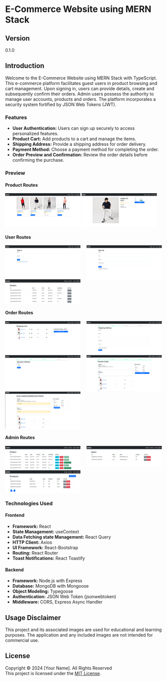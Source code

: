 # E-Commerce Website using MERN Stack

## Version
0.1.0

## Introduction

Welcome to the E-Commerce Website using MERN Stack with TypeScript. This e-commerce platform facilitates guest users in product browsing and cart management. Upon signing in, users can provide details, create and subsequently confirm their orders. Admin users possess the authority to manage user accounts, products and orders. The platform incorporates a security system fortified by JSON Web Tokens (JWT).

### Features

- **User Authentication:** Users can sign up securely to access personalized features.
- **Product Cart:** Add products to a cart and manage the items.
- **Shipping Address:** Provide a shipping address for order delivery.
- **Payment Method:** Choose a payment method for completing the order.
- **Order Preview and Confirmation:** Review the order details before confirming the purchase.

### Preview
#### Product Routes

<div>
  <img src="./screenshots/1.png" alt="Screenshot" style="width: 48%;">
  <img src="./screenshots/2.png" alt="Screenshot" style="width: 48%;">
</div>

#### User Routes
<div style="display: flex; justify-content: space-between;">
  <img src="./screenshots/-1.png" alt="Screenshot" style="width: 48%;">
  <img src="./screenshots/0.png" alt="Screenshot" style="width: 48%;">
</div>
<div style="display: flex; justify-content: space-between;">
  <img src="./screenshots/8.png" alt="Screenshot" style="width: 48%;">
</div>

#### Order Routes
<div style="display: flex; justify-content: space-between;">
  <img src="./screenshots/3.png" alt="Screenshot" style="width: 48%;">
  <img src="./screenshots/4.png" alt="Screenshot" style="width: 48%;">
</div>

<div style="display: flex; justify-content: space-between; align-items: flex-start;">
  <img src="./screenshots/5.png" alt="Screenshot" style="width: 48%;">
  <img src="./screenshots/6.png" alt="Screenshot" style="width: 48%;">
</div>

<div style="display: flex; justify-content: space-between; ">
  <img src="./screenshots/7.png" alt="Screenshot" style="width: 48%;">
</div>

#### Admin Routes
<div style="display: flex; justify-content: space-between;">
  <img src="./screenshots/9.png" alt="Screenshot" style="width: 48%; align-self: flex-start;">
  <img src="./screenshots/10.png" alt="Screenshot" style="width: 48%; align-self: flex-start;">
</div>


<div style="display: flex; justify-content: space-between;">
  <img src="./screenshots/11.png" alt="Screenshot" style="width: 48%;">
</div>

### Technologies Used

#### Frontend

- **Framework:** React
- **State Management:** useContext
- **Data Fetching state Management:** React Query
- **HTTP Client:** Axios
- **UI Framework:** React-Bootstrap
- **Routing:** React Router
- **Toast Notifications:** React Toastify

#### Backend

- **Framework:** Node.js with Express
- **Database:** MongoDB with Mongoose
- **Object Modeling:** Typegoose
- **Authentication:** JSON Web Token (jsonwebtoken)
- **Middleware:** CORS, Express Async Handler

## Usage Disclaimer

This project and its associated images are used for educational and learning purposes. The application and any included images are not intended for commercial use.

## License

Copyright &copy; 2024 [Your Name]. All Rights Reserved <br>
This project is licensed under the [MIT License](LICENSE.txt).
